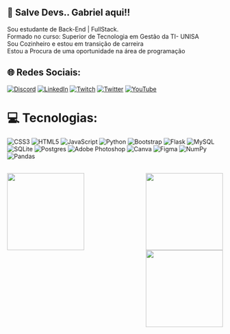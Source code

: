 ## 💫 Salve Devs..  Gabriel aqui!!

Sou estudante de Back-End | FullStack.<br>Formado no curso: Superior de Tecnologia em Gestão da TI- UNISA<br>Sou Cozinheiro e estou em transição de carreira<br>Estou a Procura de uma oportunidade na área de programação



## 🌐 Redes Sociais:
[![Discord](https://img.shields.io/badge/Discord-%237289DA.svg?logo=discord&logoColor=white)](https://discord.gg/https://discord.gg/DwqSaH6a) [![LinkedIn](https://img.shields.io/badge/LinkedIn-%230077B5.svg?logo=linkedin&logoColor=white)](https://linkedin.com/in/https://www.linkedin.com/in/gabriel-silva-d-ev/) [![Twitch](https://img.shields.io/badge/Twitch-%239146FF.svg?logo=Twitch&logoColor=white)](https://twitch.tv/https://www.twitch.tv/donquixote_games) [![Twitter](https://img.shields.io/badge/Twitter-%231DA1F2.svg?logo=Twitter&logoColor=white)](https://twitter.com/https://twitter.com/Gabriel_S_Dev) [![YouTube](https://img.shields.io/badge/YouTube-%23FF0000.svg?logo=YouTube&logoColor=white)](https://youtube.com/@https://www.youtube.com/c/GabrielDDonquixoteOficial) 

# 💻 Tecnologias:
![CSS3](https://img.shields.io/badge/css3-%231572B6.svg?style=flat-square&logo=css3&logoColor=white) ![HTML5](https://img.shields.io/badge/html5-%23E34F26.svg?style=flat-square&logo=html5&logoColor=white) ![JavaScript](https://img.shields.io/badge/javascript-%23323330.svg?style=flat-square&logo=javascript&logoColor=%23F7DF1E) ![Python](https://img.shields.io/badge/python-3670A0?style=flat-square&logo=python&logoColor=ffdd54) ![Bootstrap](https://img.shields.io/badge/bootstrap-%238511FA.svg?style=flat-square&logo=bootstrap&logoColor=white) ![Flask](https://img.shields.io/badge/flask-%23000.svg?style=flat-square&logo=flask&logoColor=white) ![MySQL](https://img.shields.io/badge/mysql-%2300000f.svg?style=flat-square&logo=mysql&logoColor=white) ![SQLite](https://img.shields.io/badge/sqlite-%2307405e.svg?style=flat-square&logo=sqlite&logoColor=white) ![Postgres](https://img.shields.io/badge/postgres-%23316192.svg?style=flat-square&logo=postgresql&logoColor=white) ![Adobe Photoshop](https://img.shields.io/badge/adobe%20photoshop-%2331A8FF.svg?style=flat-square&logo=adobe%20photoshop&logoColor=white) ![Canva](https://img.shields.io/badge/Canva-%2300C4CC.svg?style=flat-square&logo=Canva&logoColor=white) ![Figma](https://img.shields.io/badge/figma-%23F24E1E.svg?style=flat-square&logo=figma&logoColor=white) ![NumPy](https://img.shields.io/badge/numpy-%23013243.svg?style=flat-square&logo=numpy&logoColor=white) ![Pandas](https://img.shields.io/badge/pandas-%23150458.svg?style=flat-square&logo=pandas&logoColor=white)

<div style="display: inline_block"><br>
   <img  height="180em" src="https://github-readme-stats.vercel.app/api?username=Gabriel-D-EV&show_icons=true&theme=cobalt&include_all_commits=true&count_private=true"/>
  <img align="right" height="180em" src="https://github-readme-stats.vercel.app/api/top-langs/?username=Gabriel-D-EV&layout=compact&langs_count=16&theme=cobalt"/>
  <img align="right" height="180em" src="https://github-readme-stats.vercel.app/api/top-langs/?username=Gabriel-D-EV&layout=compact&langs_count=16&theme=cobalt"/>
  </div>
</div>

